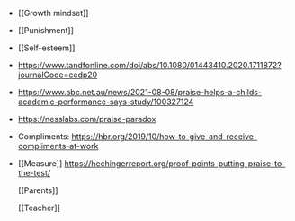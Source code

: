 - [[Growth mindset]]
- [[Punishment]]
- [[Self-esteem]]
- https://www.tandfonline.com/doi/abs/10.1080/01443410.2020.1711872?journalCode=cedp20
- https://www.abc.net.au/news/2021-08-08/praise-helps-a-childs-academic-performance-says-study/100327124
- https://nesslabs.com/praise-paradox
- Compliments:
  https://hbr.org/2019/10/how-to-give-and-receive-compliments-at-work
- [[Measure]]
  https://hechingerreport.org/proof-points-putting-praise-to-the-test/
  
  [[Parents]]
  
  [[Teacher]]